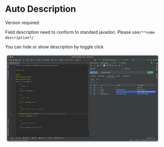 # Auto Description
Version required:<Badge text="2022.1.5" />

Field description need to conform to standard javadoc. Please use`/**some description*/`

You can hide or show description by toggle click

![paramDescription](../../../.vuepress/public/img/paramDescription.png)

